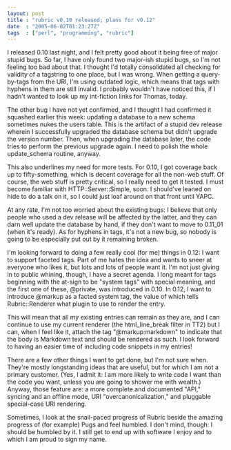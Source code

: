 ```yaml
---
layout: post
title : "rubric v0.10 released; plans for v0.12"
date  : "2005-06-02T01:23:27Z"
tags  : ["perl", "programming", "rubric"]
---
```

I released 0.10 last night, and I felt pretty good about it being free of major stupid bugs.  So far, I have only found two major-ish stupid bugs, so I'm not feeling too bad about that.  I thought I'd totally consolidated all checking for validity of a tagstring to one place, but I was wrong.  When getting a query-by-tags from the URI, I'm using outdated logic, which means that tags with hyphens in them are still invalid.  I probably wouldn't have noticed this, if I hadn't wanted to look up my int-fiction links for Thomas, today.

The other bug I have not yet confirmed, and I thought I had confirmed it squashed earlier this week: updating a database to a new schema sometimes nukes the users table.  This is the artifact of a stupid dev release wherein I successfully upgraded the database schema but didn't upgrade the version number.  Then, when upgrading the database later, the code tries to perform the previous upgrade again.  I need to polish the whole update_schema routine, anyway.

This also underlines my need for more tests.  For 0.10, I got coverage back up to fifty-something, which is decent coverage for all the non-web stuff.  Of course, the web stuff is pretty critical, so I really need to get it tested.  I must become familiar with HTTP::Server::Simple, soon.  I should've leaned on hide to do a talk on it, so I could just loaf around on that front until YAPC.

At any rate, I'm not too worried about the existing bugs: I believe that only people who used a dev release will be affected by the latter, and they can darn well update the database by hand, if they don't want to move to 0.11_01 (when it's ready).  As for hyphens in tags, it's not a new bug, so nobody is going to be especially put out by it remaining broken.

I'm looking forward to doing a few really cool (for me) things in 0.12:  I want to support faceted tags.  Part of me hates the idea and wants to sneer at everyone who likes it, but lots and lots of people want it.  I'm not just giving in to public whining, though, I have a secret agenda.  I long meant for tags beginning with the at-sign to be "system tags" with special meaning, and the first one of these, @private, was introduced in 0.10.  In 0.12, I want to introduce @markup as a facted system tag, the value of which tells Rubric::Renderer what plugin to use to render the entry.

This will mean that all my existing entries can remain as they are, and I can continue to use my current renderer (the html_line_break filter in TT2) but I can, when I feel like it, attach the tag "@markup:markdown" to indicate that the body is Markdown text and should be rendered as such.  I look forward to having an easier time of including code snippets in my entries!

There are a few other things I want to get done, but I'm not sure when. They're mostly longstanding ideas that are useful, but for which I am not a primary customer.  (Yes, I admit it: I am more likely to write code I want than the code you want, unless you are going to shower me with wealth.)  Anyway, those feature are: a more complete and documented "API," syncing and an offline mode, URI "overcanonicalization," and pluggable special-case URI rendering.

Sometimes, I look at the snail-paced progress of Rubric beside the amazing progress of (for example) Pugs and feel humbled.  I don't mind, though: I should be humbled by it.  I still get to end up with software I enjoy and to which I am proud to sign my name. 
